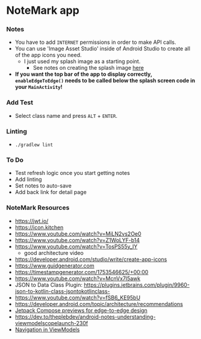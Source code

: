 # NoteMark app

### Notes
* You have to add `INTERNET` permissions in order to make API calls.
* You can use 'Image Asset Studio' inside of Android Studio to create all of the app icons you need.
  * I just used my splash image as a starting point. 
    * See notes on creating the splash image [here](https://github.com/joshayoung/android-kotlin-app-training/blob/main/README.md)
* **If you want the top bar of the app to display correctly, `enableEdgeToEdge()` needs to be called below the splash screen code in your `MainActivity`!**

### Add Test
* Select class name and press `ALT` + `ENTER`.

### Linting
* `./gradlew lint`

### To Do
* Test refresh logic once you start getting notes
* Add linting
* Set notes to auto-save
* Add back link for detail page

### NoteMark Resources
* https://jwt.io/
* https://icon.kitchen
* https://www.youtube.com/watch?v=MiLN2vs2Oe0
* https://www.youtube.com/watch?v=Z1WoLYF-b14
* https://www.youtube.com/watch?v=TosPS55y_IY
  * good architecture video
* https://developer.android.com/studio/write/create-app-icons
* https://www.guidgenerator.com
* https://timestampgenerator.com/1753546625/+00:00
* https://www.youtube.com/watch?v=McnVx7l5awk
* JSON to Data Class Plugin: https://plugins.jetbrains.com/plugin/9960-json-to-kotlin-class-jsontokotlinclass-
* https://www.youtube.com/watch?v=fSB6_KE95bU
* https://developer.android.com/topic/architecture/recommendations
* [Jetpack Compose previews for edge-to-edge design](https://medium.com/@timo_86166/jetpack-compose-previews-for-edge-to-edge-design-a03b3a3713f3)
* https://dev.to/theplebdev/android-notes-understanding-viewmodelscopelaunch-230f
* [Navigation in ViewModels](https://www.youtube.com/watch?v=BFhVvAzC52w)